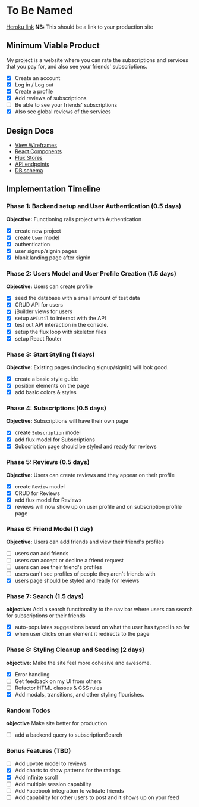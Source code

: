 # To Be Named

[Heroku link][heroku] **NB:** This should be a link to your production site

[heroku]: http://www.herokuapp.com

## Minimum Viable Product

My project is a website where you can rate the subscriptions and services that
you pay for, and also see your friends' subscriptions.

<!-- This is a Markdown checklist. Use it to keep track of your
progress. Put an x between the brackets for a checkmark: [x] -->

- [x] Create an account
- [x] Log in / Log out
- [x] Create a profile
- [x] Add reviews of subscriptions
- [ ] Be able to see your friends' subscriptions
- [x] Also see global reviews of the services

## Design Docs
* [View Wireframes][views]
* [React Components][components]
* [Flux Stores][stores]
* [API endpoints][api-endpoints]
* [DB schema][schema]

[views]: ./docs/views.md
[components]: ./docs/components.md
[stores]: ./docs/stores.md
[api-endpoints]: ./docs/api-endpoints.md
[schema]: ./docs/schema.md

## Implementation Timeline

### Phase 1: Backend setup and User Authentication (0.5 days)

**Objective:** Functioning rails project with Authentication

- [x] create new project
- [x] create `User` model
- [x] authentication
- [x] user signup/signin pages
- [x] blank landing page after signin

### Phase 2: Users Model and User Profile Creation (1.5 days)

**Objective:** Users can create profile

- [x] seed the database with a small amount of test data
- [x] CRUD API for users
- [x] jBuilder views for users
- [x] setup `APIUtil` to interact with the API
- [x] test out API interaction in the console.
- [x] setup the flux loop with skeleton files
- [x] setup React Router

### Phase 3: Start Styling (1 days)

**Objective:** Existing pages (including signup/signin) will look good.

- [x] create a basic style guide
- [x] position elements on the page
- [x] add basic colors & styles

### Phase 4: Subscriptions (0.5 days)

**Objective:** Subscriptions will have their own page

- [x] create `Subscription` model
- [x] add flux model for Subscriptions
- [x] Subscription page should be styled and ready for reviews

### Phase 5: Reviews (0.5 days)

**Objective:** Users can create reviews and they appear on their profile

- [x] create `Review` model
- [x] CRUD for Reviews
- [x] add flux model for Reviews
- [x] reviews will now show up on user profile and on subscription profile page

### Phase 6: Friend Model (1 day)

**Objective:** Users can add friends and view their friend's profiles

- [ ] users can add friends
- [ ] users can accept or decline a friend request
- [ ] users can see their friend's profiles
- [ ] users can't see profiles of people they aren't friends with
- [x] users page should be styled and ready for reviews

### Phase 7: Search (1.5 days)

**objective:** Add a search functionality to the nav bar where users can search
for subscriptions or their friends

- [x] auto-populates suggestions based on what the user has typed in so far
- [x] when user clicks on an element it redirects to the page

### Phase 8: Styling Cleanup and Seeding (2 days)

**objective:** Make the site feel more cohesive and awesome.

- [x] Error handling
- [ ] Get feedback on my UI from others
- [ ] Refactor HTML classes & CSS rules
- [x] Add modals, transitions, and other styling flourishes.

### Random Todos

**objective** Make site better for production

- [ ] add a backend query to subscriptionSearch

### Bonus Features (TBD)
- [ ] Add upvote model to reviews
- [x] Add charts to show patterns for the ratings
- [x] Add infinite scroll
- [ ] Add multiple session capability
- [ ] Add Facebook integration to validate friends
- [ ] Add capability for other users to post and it shows up on your feed
